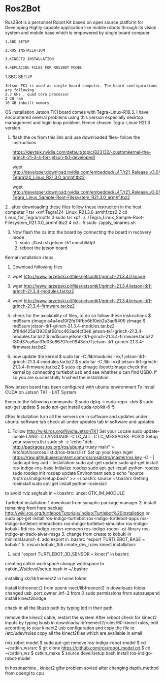 # Ros2Bot 

Ros2Bot is a personnel Robot Kit based on open source platform for Developing Highly capable application like mobile robots through its vision system and mobile base which is empowered by single board compuer.

	1.SBC SETUP

	2.ROS INSTALLATION

	3.KINECT2 INSTALLATION

	4.REPLACING FILES FOR ROS2BOT MODEL

1.SBC SETUP

	Jetson TK1 is used as single board computer. The board configurations are following
	2.3 GHz , quad core processor
	2 GB ram
	16 GB inbuilt memory

OS installation
	Jetson TK1 board comes with Tegra-Linux-R19.3. I have encountered several problems using this version especially desktop management and login loop problem. Hence chosen Tegra-Linux-R21.3 version.

1. flash the os from this link and use downloaded files- follow the instructions

   https://devtalk.nvidia.com/default/topic/823132/-customkernel-the-grinch-21-3-4-for-jetson-tk1-developed/

   wget http://developer.download.nvidia.com/embedded/L4T/r21_Release_v3.0/Tegra124_Linux_R21.3.0_armhf.tbz2

   wget http://developer.download.nvidia.com/embedded/L4T/r21_Release_v3.0/Tegra_Linux_Sample-Root-Filesystem_R21.3.0_armhf.tbz2

2 . after downloading these files follow these instruciton in the host computer
	1 tar -xvf Tegra124_Linux_R21.3.0_armhf.tbz2
	2 cd Linux_for_Tegra/rootfs
	3 sudo tar xpf ../../Tegra_Linux_Sample-Root-Filesystem_R21.3.0_armhf.tbz2
	4 cd ..
	5.sudo ./apply_binaries.sh

3. Now flash the os into the board by connecting the board in recovery mode
	1. sudo ./flash.sh jetson-tk1 mmcblk0p1
	2. reboot the jetson board 

Kernal installation steps
1. Download following files
  1. wget http://www.jarzebski.pl/files/jetsontk1/grinch-21.3.4/zImage
  2. wget http://www.jarzebski.pl/files/jetsontk1/grinch-21.3.4/jetson-tk1-grinch-21.3.4-modules.tar.bz2
  3. wget http://www.jarzebski.pl/files/jetsontk1/grinch-21.3.4/jetson-tk1-grinch-21.3.4-firmware.tar.bz2
 
  

2. check for the avialability of files, to do so follow these instructions
	$ md5sum zImage 
  	a4a4ea10f2fe74fbb6b10eb2a3ad5409  zImage
	$ md5sum jetson-tk1-grinch-21.3.4-modules.tar.bz2 
 	  3f84d425a13930af681cc463ad4cf3e6  jetson-tk1-grinch-21.3.4-modules.tar.bz2
	$ md5sum jetson-tk1-grinch-21.3.4-firmware.tar.bz2
 	  f80d37ca6ae31d03e86707ce0943eb7f  jetson-tk1-grinch-21.3.4-firmware.tar.bz2


3. now update the kernal
	$ sudo tar -C /lib/modules -vxjf jetson-tk1-grinch-21.3.4-modules.tar.bz2
	$ sudo tar -C /lib -vxjf jetson-tk1-grinch-21.3.4-firmware.tar.bz2
	$ sudo cp zImage /boot/zImage
      check the kernal by connecting turtlebot usb and see whether u can find USB0. If so you are successfully finished the installation.


Now jetson board has been configured with ubuntu environment
To install CUDA on Jetson TK1 - L4T System



Execute the following commands:
  $ sudo dpkg -i cuda-repo-<distro>_<version>_<architecture>.deb
  $ sudo apt-get update
  $ sudo apt-get install cuda-toolkit-6-5


#Ros Installation
turn all the servers on in software and updates under ubuntu software tab
check all under updates tab in software and updates
1. Follow
	http://wiki.ros.org/NvidiaJetsonTK1
Set your Locale
sudo update-locale LANG=C LANGUAGE=C LC_ALL=C LC_MESSAGES=POSIX
Setup your sources.list
sudo sh -c 'echo "deb http://packages.ros.org/ros/ubuntu trusty main" > /etc/apt/sources.list.d/ros-latest.list'
Set up your keys
wget https://raw.githubusercontent.com/ros/rosdistro/master/ros.key -O - | sudo apt-key add -
Installation
sudo apt-get update
sudo apt-get install ros-indigo-ros-base
Initialize rosdep
sudo apt-get install python-rosdep
sudo rosdep init
rosdep update
Environment setup
echo "source /opt/ros/indigo/setup.bash" >> ~/.bashrc
source ~/.bashrc
Getting rosinstall
sudo apt-get install python-rosinstall

to avoid rviz segfault 
in ~/.bashrc:
unset GTK_IM_MODULE

Turtlebot installation
1.download from synaptic package manager
2. install remaining from here packag http://wiki.ros.org/turtlebot/Tutorials/indigo/Turtlebot%20Installation
or 
sudo apt-get install ros-indigo-turtlebot ros-indigo-turtlebot-apps ros-indigo-turtlebot-interactions ros-indigo-turtlebot-simulator ros-indigo-kobuki-ftdi ros-indigo-rocon-remocon ros-indigo-rocon -qt-library ros-indigo-ar-track-alvar-msgs
3. change from create to kobuki in minimal.launch
4. add export in .bashrc "export TURTLEBOT_BASE = kobuki"
5. rosrun kobuki_ftdi create_dev_rules 
kinect installation:
1. add "export TURTLEBOT_3D_SENSOR = kinect" in bashrc

creating catkin workspace
change workspace to catkin_Ws/devel/setup.bash in ~/.bashrc

installing xlz/libfreenect2 in home folder

install libfreenect2 from openk inect/libfreenect2 in downloads folder
changed usb_port_owner_inf=2 from 0
sudo permissions from autosuspend
install kinect2birdge

check in all the libusb path by typing ldd in their path 

remove the kinec2 cable, restart the system
After reboot  check for kinect2 inputs by typing lsusb
in downloads/libfreenect2/rules/90-kinect rules, edit according to your kinect2 usb configuration and copy the file to /etc/udev/rules
copy all the kinect2files which are available in email

rviz robot model
$ sudo apt-get remove ros-indigo-robot-model
$ cd ~/catkin_ws/src
$ git clone https://github.com/ros/robot_model.git
$ cd ~/catkin_ws
$ catkin_make
$ source devel/setup.bash
install ros-indigo-robot-model


in hostmachine , kinect2 glfw problem sovled after changing depth_method from opengl to cpu
